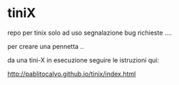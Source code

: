 # tiniX
repo per tinix
solo ad uso segnalazione bug richieste ....

per creare una pennetta .. 

da una tini-X in esecuzione seguire le istruzioni qui:


http://pablitocalvo.github.io/tinix/index.html
